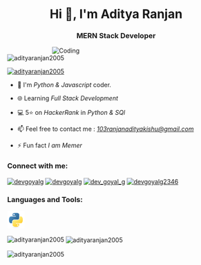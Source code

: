 <h1 align="center">Hi 👋, I'm Aditya Ranjan</h1>
<h3 align="center">MERN Stack Developer</h3>
<img align="right" alt="Coding" width="400" src="https://camo.githubusercontent.com/c1dcb74cc1c1835b1d716f5051499a2814c683c806b15f04b0eba492863703e9/68747470733a2f2f63646e2e6472696262626c652e636f6d2f75736572732f3733303730332f73637265656e73686f74732f363538313234332f6176656e746f2e676966">

<p align="left"> <img src="https://komarev.com/ghpvc/?username=devgoyalg&label=Profile%20views&color=0e75b6&style=flat" alt="adityaranjan2005" /> </p>

<p align="left"> <a href="https://twitter.com/devgoyalg" target="blank"><img src="https://img.shields.io/twitter/follow/devgoyalg?logo=twitter&style=for-the-badge" alt="adityaranjan2005" /></a> </p>

- 🐍 I'm *Python & Javascript* coder.

- 🌐 Learning *Full Stack Development*

- 💻 5⭐ on *HackerRank* in *Python & SQl*

- 📫 Feel free to contact me : *103ranjanadityakishu@gmail.com*

- ⚡ Fun fact *I am Memer*

<h3 align="left">Connect with me:</h3>
<p align="left">
<a href="https://twitter.com/adityaXf1" target="blank"><img align="center" src="https://raw.githubusercontent.com/rahuldkjain/github-profile-readme-generator/master/src/images/icons/Social/twitter.svg" alt="devgoyalg" height="30" width="40" /></a>
<a href="https://linkedin.com/in/adityaranjan2005" target="blank"><img align="center" src="https://raw.githubusercontent.com/rahuldkjain/github-profile-readme-generator/master/src/images/icons/Social/linked-in-alt.svg" alt="devgoyalg" height="30" width="40" /></a>
<!-- <a href="https://fb.com/dev.goyalg" target="blank"><img align="center" src="https://raw.githubusercontent.com/rahuldkjain/github-profile-readme-generator/master/src/images/icons/Social/facebook.svg" alt="dev.goyalg" height="30" width="40" /></a> -->
<a href="https://instagram.com/aditya.ranjan2005" target="blank"><img align="center" src="https://raw.githubusercontent.com/rahuldkjain/github-profile-readme-generator/master/src/images/icons/Social/instagram.svg" alt="dev_goyal_g" height="30" width="40" /></a>
<!-- <a href="https://www.youtube.com/c/dev goyal g" target="blank"><img align="center" src="https://raw.githubusercontent.com/rahuldkjain/github-profile-readme-generator/master/src/images/icons/Social/youtube.svg" alt="dev goyal g" height="30" width="40" /></a> -->
<!-- <a href="https://www.codechef.com/users/devgoyalg" target="blank"><img align="center" src="https://cdn.jsdelivr.net/npm/simple-icons@3.1.0/icons/codechef.svg" alt="devgoyalg" height="30" width="40" /></a> -->
<a href="https://www.hackerrank.com/adityaranjan05" target="blank"><img align="center" src="https://raw.githubusercontent.com/rahuldkjain/github-profile-readme-generator/master/src/images/icons/Social/hackerrank.svg" alt="devgoyalg2346" height="30" width="40" /></a>
</p>

<h3 align="left">Languages and Tools:</h3>
<p align="left"> <a href="https://www.python.org" target="_blank" rel="noreferrer"> <img src="https://raw.githubusercontent.com/devicons/devicon/master/icons/python/python-original.svg" alt="python" width="40" height="40"/> </a> </p>

<p><img align="left" src="https://github-readme-stats.vercel.app/api/top-langs?username=adityaranjan2005g&show_icons=true&locale=en&layout=compact" alt="adityaranjan2005" /></p>

<p>&nbsp;<img align="center" src="https://github-readme-stats.vercel.app/api?username=adityaranjan2005&show_icons=true&locale=en" alt="adityaranjan2005" /></p>

<p><img align="center" src="https://github-readme-streak-stats.herokuapp.com/?user=adityaranjan2005&" alt="adityaranjan2005" /></p>
